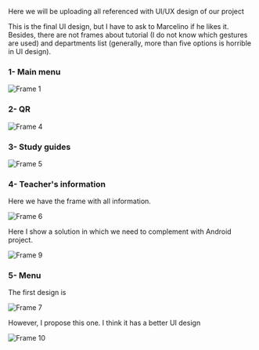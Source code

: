 Here we will be uploading all referenced with UI/UX design of our project

This is the final UI design, but I have to ask to Marcelino if he likes it. Besides, there are not frames about tutorial (I do not know which gestures are used) and departments list (generally, more than five options is horrible in UI design).

### 1- Main menu

![Frame 1](https://github.com/AlvaroRodriguezGallardo/PracticasNPI/assets/80212790/c6ddd8d7-44b9-46d6-acd4-f38e1bba57bf)

### 2- QR

![Frame 4](https://github.com/AlvaroRodriguezGallardo/PracticasNPI/assets/80212790/827f9266-9bd0-4e93-bba4-bb4dc90942be)

### 3- Study guides

![Frame 5](https://github.com/AlvaroRodriguezGallardo/PracticasNPI/assets/80212790/375e8744-6438-492f-a2ed-8ace690fe3c5)

### 4- Teacher's information

Here we have the frame with all information.

![Frame 6](https://github.com/AlvaroRodriguezGallardo/PracticasNPI/assets/80212790/8ae45883-6765-4ffe-97d2-5461883f3294)

Here I show a solution in which we need to complement with Android project.

![Frame 9](https://github.com/AlvaroRodriguezGallardo/PracticasNPI/assets/80212790/9cd452c0-3c12-4721-a6f9-29fee2c5ef45)

### 5- Menu

The first design is

![Frame 7](https://github.com/AlvaroRodriguezGallardo/PracticasNPI/assets/80212790/a9f38a83-929b-4f16-b755-03453260bc55)

However, I propose this one. I think it has a better UI design

![Frame 10](https://github.com/AlvaroRodriguezGallardo/PracticasNPI/assets/80212790/40068aa3-03f8-4fd7-a3f3-c4414114becd)
